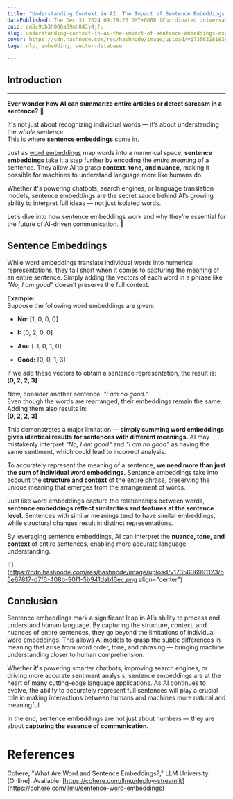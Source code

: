 ```yaml
---
title: "Understanding Context in AI: The Impact of Sentence Embeddings Explained"
datePublished: Tue Dec 31 2024 09:29:26 GMT+0000 (Coordinated Universal Time)
cuid: cm5c9ob3h000a09mh843v4jfu
slug: understanding-context-in-ai-the-impact-of-sentence-embeddings-explained
cover: https://cdn.hashnode.com/res/hashnode/image/upload/v1735631818388/31fd376b-4f25-4167-9229-935b74de9387.jpeg
tags: nlp, embedding, vector-database

---
```


## Introduction

---

**Ever wonder how AI can summarize entire articles or detect sarcasm in a sentence?** 🤔

It's not just about recognizing individual words — it’s about understanding the *whole sentence.*  
This is where **sentence embeddings** come in.

Just as [word embeddings](https://hashnode.com/edit/cm5ax66dt000309mj8hyp38qr) map words into a numerical space, **sentence embeddings** take it a step further by encoding the *entire meaning* of a sentence. They allow AI to grasp **context, tone, and nuance,** making it possible for machines to understand language more like humans do.

Whether it's powering chatbots, search engines, or language translation models, sentence embeddings are the secret sauce behind AI’s growing ability to interpret full ideas — not just isolated words.

Let’s dive into how sentence embeddings work and why they’re essential for the future of AI-driven communication. 🚀

## **Sentence Embeddings**

While word embeddings translate individual words into numerical representations, they fall short when it comes to capturing the meaning of an entire sentence. Simply adding the vectors of each word in a phrase like *"No, I am good"* doesn’t preserve the full context.

**Example:**  
Suppose the following word embeddings are given:

* **No:** \[1, 0, 0, 0\]
    
* **I:** \[0, 2, 0, 0\]
    
* **Am:** \[-1, 0, 1, 0\]
    
* **Good:** \[0, 0, 1, 3\]
    

If we add these vectors to obtain a sentence representation, the result is:  
**\[0, 2, 2, 3\]**

Now, consider another sentence: *"I am no good."*  
Even though the words are rearranged, their embeddings remain the same. Adding them also results in:  
**\[0, 2, 2, 3\]**

This demonstrates a major limitation — **simply summing word embeddings gives identical results for sentences with different meanings.** AI may mistakenly interpret *"No, I am good"* and *"I am no good"* as having the same sentiment, which could lead to incorrect analysis.

To accurately represent the meaning of a sentence, **we need more than just the sum of individual word embeddings.** Sentence embeddings take into account the **structure and context** of the entire phrase, preserving the unique meaning that emerges from the arrangement of words.

Just like word embeddings capture the relationships between words, **sentence embeddings reflect similarities and features at the sentence level.** Sentences with similar meanings tend to have similar embeddings, while structural changes result in distinct representations.

By leveraging sentence embeddings, AI can interpret the **nuance, tone, and context** of entire sentences, enabling more accurate language understanding.

![](https://cdn.hashnode.com/res/hashnode/image/upload/v1735636991123/b5e67817-d7f6-408b-90f1-5b941dab16ec.png align="center")

## **Conclusion**

Sentence embeddings mark a significant leap in AI’s ability to process and understand human language. By capturing the structure, context, and nuances of entire sentences, they go beyond the limitations of individual word embeddings. This allows AI models to grasp the subtle differences in meaning that arise from word order, tone, and phrasing — bringing machine understanding closer to human comprehension.

Whether it's powering smarter chatbots, improving search engines, or driving more accurate sentiment analysis, sentence embeddings are at the heart of many cutting-edge language applications. As AI continues to evolve, the ability to accurately represent full sentences will play a crucial role in making interactions between humans and machines more natural and meaningful.

In the end, sentence embeddings are not just about numbers — they are about **capturing the essence of communication.**

# References

Cohere, "What Are Word and Sentence Embeddings?," LLM University. \[Online\]. Available: [https://cohere.com/llmu/deploy-streamlit](https://cohere.com/llmu/sentence-word-embeddings)